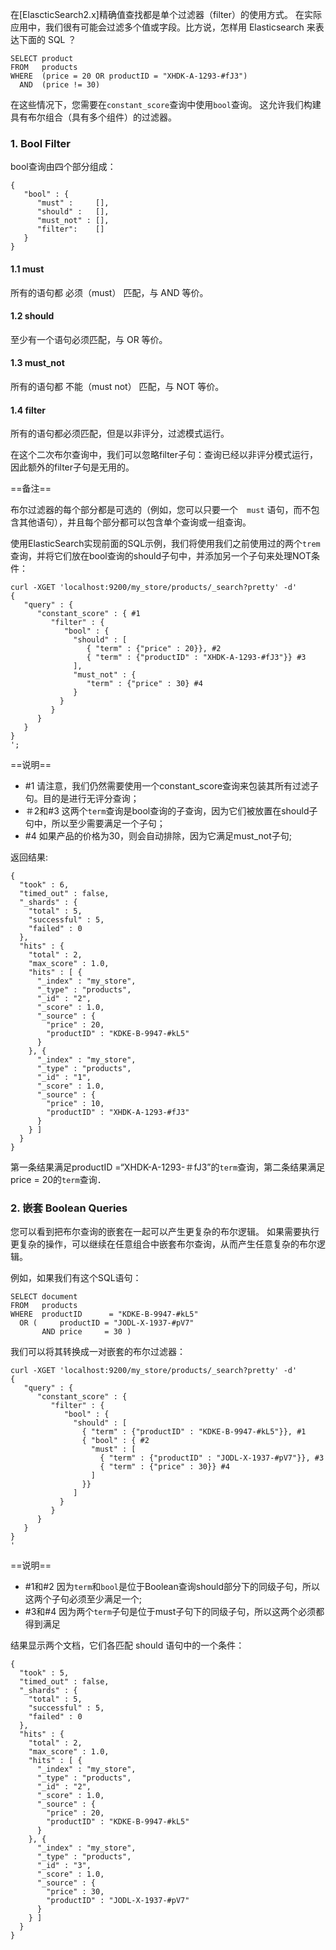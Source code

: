 
在[ElascticSearch2.x]精确值查找都是单个过滤器（filter）的使用方式。 在实际应用中，我们很有可能会过滤多个值或字段。比方说，怎样用 Elasticsearch 来表达下面的 SQL ？
```
SELECT product
FROM   products
WHERE  (price = 20 OR productID = "XHDK-A-1293-#fJ3")
  AND  (price != 30)
```
在这些情况下，您需要在`constant_score`查询中使用`bool`查询。 这允许我们构建具有布尔组合（具有多个组件）的过滤器。

### 1. Bool Filter

bool查询由四个部分组成：
```
{
   "bool" : {
      "must" :     [],
      "should" :   [],
      "must_not" : [],
      "filter":    []
   }
}
```

#### 1.1 must

所有的语句都 必须（must） 匹配，与 AND 等价。

#### 1.2 should

至少有一个语句必须匹配，与 OR 等价。

#### 1.3 must_not

所有的语句都 不能（must not） 匹配，与 NOT 等价。

#### 1.4 filter

所有的语句都必须匹配，但是以非评分，过滤模式运行。


在这个二次布尔查询中，我们可以忽略filter子句：查询已经以非评分模式运行，因此额外的filter子句是无用的。


==备注==

布尔过滤器的每个部分都是可选的（例如，您可以只要一个　`must` 语句，而不包含其他语句），并且每个部分都可以包含单个查询或一组查询。

使用ElasticSearch实现前面的SQL示例，我们将使用我们之前使用过的两个`trem`查询，并将它们放在bool查询的should子句中，并添加另一个子句来处理NOT条件：

```
curl -XGET 'localhost:9200/my_store/products/_search?pretty' -d'
{
   "query" : {
      "constant_score" : { #1
         "filter" : {
            "bool" : {
              "should" : [
                 { "term" : {"price" : 20}}, #2
                 { "term" : {"productID" : "XHDK-A-1293-#fJ3"}} #3
              ],
              "must_not" : {
                 "term" : {"price" : 30} #4
              }
           }
         }
      }
   }
}
';
```
==说明==
- #1 请注意，我们仍然需要使用一个constant_score查询来包装其所有过滤子句。目的是进行无评分查询；
- ＃2和#3 这两个`term`查询是bool查询的子查询，因为它们被放置在should子句中，所以至少需要满足一个子句；
- #4 如果产品的价格为30，则会自动排除，因为它满足must_not子句;

返回结果:
```
{
  "took" : 6,
  "timed_out" : false,
  "_shards" : {
    "total" : 5,
    "successful" : 5,
    "failed" : 0
  },
  "hits" : {
    "total" : 2,
    "max_score" : 1.0,
    "hits" : [ {
      "_index" : "my_store",
      "_type" : "products",
      "_id" : "2",
      "_score" : 1.0,
      "_source" : {
        "price" : 20,
        "productID" : "KDKE-B-9947-#kL5"
      }
    }, {
      "_index" : "my_store",
      "_type" : "products",
      "_id" : "1",
      "_score" : 1.0,
      "_source" : {
        "price" : 10,
        "productID" : "XHDK-A-1293-#fJ3"
      }
    } ]
  }
}
```

第一条结果满足productID =“XHDK-A-1293-＃fJ3”的`term`查询，第二条结果满足price = 20的`term`查询．

### 2. 嵌套 Boolean Queries

您可以看到把布尔查询的嵌套在一起可以产生更复杂的布尔逻辑。 如果需要执行更复杂的操作，可以继续在任意组合中嵌套布尔查询，从而产生任意复杂的布尔逻辑。

例如，如果我们有这个SQL语句：

```
SELECT document
FROM   products
WHERE  productID      = "KDKE-B-9947-#kL5"
  OR (     productID = "JODL-X-1937-#pV7"
       AND price     = 30 )
```

我们可以将其转换成一对嵌套的布尔过滤器：

```
curl -XGET 'localhost:9200/my_store/products/_search?pretty' -d'
{
   "query" : {
      "constant_score" : {
         "filter" : {
            "bool" : {
              "should" : [
                { "term" : {"productID" : "KDKE-B-9947-#kL5"}}, #1
                { "bool" : { #2
                  "must" : [
                    { "term" : {"productID" : "JODL-X-1937-#pV7"}}, #3
                    { "term" : {"price" : 30}} #4
                  ]
                }}
              ]
           }
         }
      }
   }
}
'
```
==说明==

- #1和#2 因为`term`和`bool`是位于Boolean查询should部分下的同级子句，所以这两个子句必须至少满足一个;
- #3和#4 因为两个`term`子句是位于must子句下的同级子句，所以这两个必须都得到满足



结果显示两个文档，它们各匹配 should 语句中的一个条件：
```
{
  "took" : 5,
  "timed_out" : false,
  "_shards" : {
    "total" : 5,
    "successful" : 5,
    "failed" : 0
  },
  "hits" : {
    "total" : 2,
    "max_score" : 1.0,
    "hits" : [ {
      "_index" : "my_store",
      "_type" : "products",
      "_id" : "2",
      "_score" : 1.0,
      "_source" : {
        "price" : 20,
        "productID" : "KDKE-B-9947-#kL5"
      }
    }, {
      "_index" : "my_store",
      "_type" : "products",
      "_id" : "3",
      "_score" : 1.0,
      "_source" : {
        "price" : 30,
        "productID" : "JODL-X-1937-#pV7"
      }
    } ]
  }
}

```
